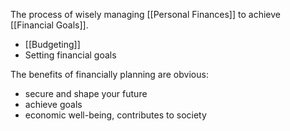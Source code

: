 The process of wisely managing [[Personal Finances]] to achieve [[Financial Goals]].
- [[Budgeting]]
- Setting financial goals

The benefits of financially planning are obvious:
- secure and shape your future
- achieve goals
- economic well-being, contributes to society